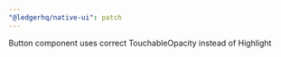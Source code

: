 ```yaml
---
"@ledgerhq/native-ui": patch
---
```


Button component uses correct TouchableOpacity instead of Highlight
